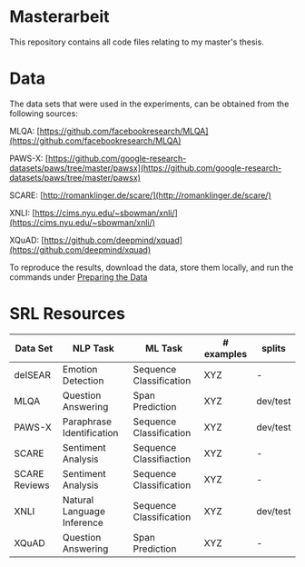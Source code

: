 # Masterarbeit

This repository contains all code files relating to my master's thesis.

# Data

The data sets that were used in the experiments, can be obtained from the following sources:

MLQA: [https://github.com/facebookresearch/MLQA](https://github.com/facebookresearch/MLQA)

PAWS-X: [https://github.com/google-research-datasets/paws/tree/master/pawsx](https://github.com/google-research-datasets/paws/tree/master/pawsx)

SCARE: [http://romanklinger.de/scare/](http://romanklinger.de/scare/)

XNLI: [https://cims.nyu.edu/~sbowman/xnli/](https://cims.nyu.edu/~sbowman/xnli/)

XQuAD: [https://github.com/deepmind/xquad](https://github.com/deepmind/xquad)

To reproduce the results, download the data, store them locally, and run the commands under [Preparing the Data](#preparing-the-data)


# SRL Resources

| Data Set | NLP Task | ML Task | \# examples | splits |
| -------- | -------- | ------- | ----------- | ------ |
| deISEAR |  Emotion Detection | Sequence Classification  | XYZ | - |
| MLQA | Question Answering | Span Prediction | XYZ | dev/test |
| PAWS-X | Paraphrase Identification | Sequence Classification | XYZ | dev/test |
| SCARE | Sentiment Analysis | Sequence Classifiaction | XYZ | - |
| SCARE Reviews |  Sentiment Analysis | Sequence Classification | XYZ | - |
| XNLI | Natural Language Inference | Sequence Classification |  XYZ | dev/test |
| XQuAD | Question Answering | Span Prediction | XYZ | - |
